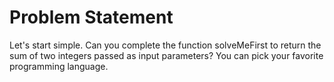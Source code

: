 # Problem Statement

Let's start simple. Can you complete the function solveMeFirst to return the sum of two integers passed as input parameters? You can pick your favorite programming language.
